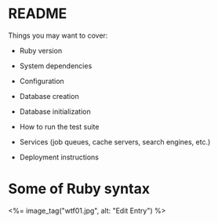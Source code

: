 # README
Things you may want to cover:

* Ruby version

* System dependencies

* Configuration

* Database creation

* Database initialization

* How to run the test suite

* Services (job queues, cache servers, search engines, etc.)

* Deployment instructions

# Some of Ruby syntax
<%= image_tag("wtf01.jpg", alt: "Edit Entry") %>